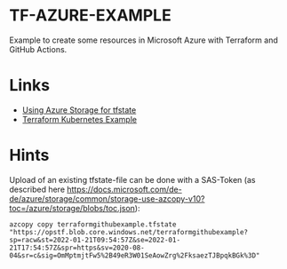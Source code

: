 TF-AZURE-EXAMPLE
===

Example to create some resources in Microsoft Azure with Terraform and GitHub Actions.


# Links


- [Using Azure Storage for tfstate](https://thomasthornton.cloud/2021/03/19/deploy-terraform-using-github-actions-into-azure/)
- [Terraform Kubernetes Example](https://github.com/hashicorp/terraform-provider-azurerm/tree/main/examples/kubernetes)


# Hints

Upload of an existing tfstate-file can be done with a SAS-Token (as described here https://docs.microsoft.com/de-de/azure/storage/common/storage-use-azcopy-v10?toc=/azure/storage/blobs/toc.json):

```
azcopy copy terraformgithubexample.tfstate  "https://opstf.blob.core.windows.net/terraformgithubexample?sp=racw&st=2022-01-21T09:54:57Z&se=2022-01-21T17:54:57Z&spr=https&sv=2020-08-04&sr=c&sig=OmMptmjtFw5%2B49eR3W01SeAowZrg%2FksaezTJBpqkBGk%3D"
```
